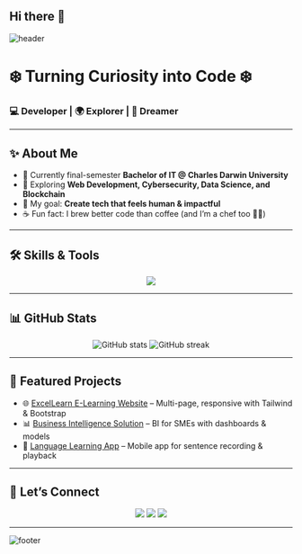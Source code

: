 ## Hi there 👋

<!-- Header Banner -->
![header](https://capsule-render.vercel.app/api?type=waving&color=0:398f86,100:02332e&height=200&section=header&text=Hemanta%20Raj%20Bhatta&fontSize=50&fontColor=ffffff&animation=fadeIn)

# ❄️ Turning Curiosity into Code ❄️  
### 💻 Developer | 🌍 Explorer | 🚀 Dreamer  

---

## ✨ About Me
- 🔭 Currently final-semester **Bachelor of IT @ Charles Darwin University**  
- 🌱 Exploring **Web Development, Cybersecurity, Data Science, and Blockchain**  
- 🎯 My goal: **Create tech that feels human & impactful**  
- ☕ Fun fact: I brew better code than coffee (and I’m a chef too 👨‍🍳)  

---

## 🛠️ Skills & Tools  
<p align="center">
<img src="https://skillicons.dev/icons?i=html,css,js,bootstrap,tailwind,react,python,java,dotnet,androidstudio,git,github,vscode,mysql,postgresql" />
</p>

---

## 📊 GitHub Stats
<p align="center">
  <img src="https://github-readme-stats.vercel.app/api?username=Hem2057&show_icons=true&theme=tokyonight" alt="GitHub stats" />
  <img src="https://github-readme-streak-stats.herokuapp.com/?user=Hem2057&theme=tokyonight" alt="GitHub streak" />
</p>

---

## 🚀 Featured Projects
- 🌐 [ExcelLearn E-Learning Website](https://github.com/Hem2057/excellearn) – Multi-page, responsive with Tailwind & Bootstrap  
- 📊 [Business Intelligence Solution](https://github.com/Hem2057/bi-solution) – BI for SMEs with dashboards & models  
- 📱 [Language Learning App](https://github.com/Hem2057/languageapp) – Mobile app for sentence recording & playback  

---

## 🌌 Let’s Connect
<p align="center">
<a href="https://www.linkedin.com/in/hemant-raj-812926361/"><img src="https://img.shields.io/badge/LinkedIn-0077B5.svg?&style=for-the-badge&logo=linkedin&logoColor=white"/></a>
<a href="mailto:Hemant2057.h@.com"><img src="https://img.shields.io/badge/Email-D14836.svg?&style=for-the-badge&logo=gmail&logoColor=white"/></a>
<a href="https://YOUR_PORTFOLIO.com"><img src="https://img.shields.io/badge/Portfolio-000000.svg?&style=for-the-badge&logo=firefox&logoColor=white"/></a>
</p>

---

<!-- Footer Banner -->
![footer](https://capsule-render.vercel.app/api?type=waving&color=0:0072ff,100:00c6ff&height=120&section=footer)

